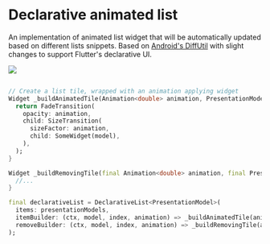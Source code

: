 # Declarative animated list

An implementation of animated list widget that will be automatically updated based on different lists snippets.
Based on [Android's DiffUtil](https://github.com/aosp-mirror/platform_frameworks_support/blob/d79202da157cdd94c2d0c0b6ee57170a97d12c93/recyclerview/recyclerview/src/main/java/androidx/recyclerview/widget/DiffUtil.java) with slight changes to support Flutter's declarative UI.

![](demo.gif)

```dart

// Create a list tile, wrapped with an animation applying widget
Widget _buildAnimatedTile(Animation<double> animation, PresentationModel model) {
  return FadeTransition(
    opacity: animation,
    child: SizeTransition(
      sizeFactor: animation,
      child: SomeWidget(model),
    ),
  );
}

Widget _buildRemovingTile(final Animation<double> animation, final PresentationModel model) { 
  //... 
}

final declarativeList = DeclarativeList<PresentationModel>(
  items: presentationModels,
  itemBuilder: (ctx, model, index, animation) => _buildAnimatedTile(animation, model),
  removeBuilder: (ctx, model, index, animation) => _buildRemovingTile(animation, model),
);
```
